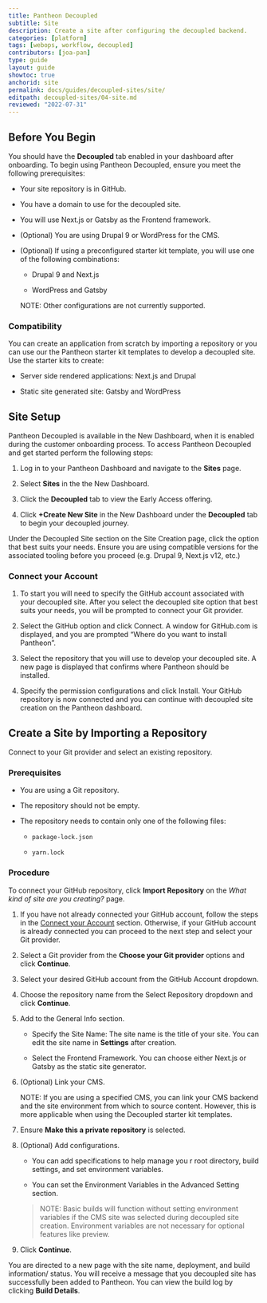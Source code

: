 ```yaml
---
title: Pantheon Decoupled
subtitle: Site
description: Create a site after configuring the decoupled backend.
categories: [platform]
tags: [webops, workflow, decoupled]
contributors: [joa-pan]
type: guide
layout: guide
showtoc: true
anchorid: site
permalink: docs/guides/decoupled-sites/site/
editpath: decoupled-sites/04-site.md
reviewed: "2022-07-31"
---
```


## Before You Begin

You should have the **Decoupled** tab enabled in your dashboard after onboarding. To begin using Pantheon Decoupled, ensure you meet the following prerequisites:

* Your site repository is in GitHub.

* You have a domain to use for the decoupled site.

* You will use Next.js or Gatsby as the Frontend framework.

* (Optional) You are using Drupal 9 or WordPress for the CMS.

* (Optional) If using a preconfigured starter kit template, you will use one of the following combinations:

    * Drupal 9 and Next.js

    * WordPress and Gatsby

    NOTE: Other configurations are not currently supported. 


### Compatibility

You can create an application from scratch by importing a repository or you can use our the Pantheon starter kit templates to develop a decoupled site. Use the starter kits to create: 

* Server side rendered applications: Next.js and Drupal

* Static site generated site: Gatsby and WordPress


## Site Setup

Pantheon Decoupled is available in the New Dashboard, when it is enabled during the customer onboarding process. To access Pantheon Decoupled  and get started perform the following steps:

1. Log in to your Pantheon Dashboard and navigate to the **Sites** page.

1. Select **Sites** in the the New Dashboard. 

1. Click the **Decoupled** tab to view the Early Access offering. 

1. Click **+Create New Site** in the New Dashboard under the **Decoupled** tab to begin your decoupled journey. 

Under the Decoupled Site section on the Site Creation page, click the option that best suits your needs. Ensure you are using compatible versions for the associated tooling before you proceed (e.g. Drupal 9, Next.js v12, etc.) 
 

### Connect your Account

1. To start you will need to specify the GitHub account associated with your decoupled site. After you select the decoupled site option that best suits your needs, you will be prompted to connect your Git provider. 

1. Select the GitHub option and click Connect. A window for GitHub.com is displayed, and you are prompted “Where do you want to install Pantheon”. 

1. Select the repository that you will use to develop your decoupled site. A new page is displayed that confirms where Pantheon should be installed. 

1. Specify the permission configurations and click Install. Your GitHub repository is now connected and you can continue with decoupled site creation on the Pantheon dashboard. 


## Create a Site by Importing a Repository

Connect to your Git provider and select an existing repository.

### Prerequisites 

* You are using a Git repository.

* The repository should not be empty.

* The repository needs to contain only one of the following files:

    * `package-lock.json`

    * `yarn.lock`


### Procedure

To connect your GitHub repository, click **Import Repository** on the _What kind of site are you creating?_ page.

1. If you have not already connected your GitHub account, follow the steps in the [Connect your Account]() section. Otherwise, if your GitHub account is already connected you can proceed to the next step and select your Git provider.

1. Select a Git provider from the **Choose your Git provider** options and click **Continue**.

1. Select your desired GitHub account from the GitHub Account dropdown.

1. Choose the repository name from the Select Repository dropdown and click **Continue**.

1. Add to the General Info section.

    * Specify the Site Name: The site name is the title of your site. You can edit the site name in **Settings** after creation. 

    * Select the Frontend Framework. You can choose either Next.js or Gatsby as the static site generator.

1. (Optional) Link your CMS.

    NOTE: If you are using a specified CMS, you can link your CMS backend and the site environment from which to source content. However, this is more applicable when using the Decoupled starter kit templates.

1. Ensure **Make this a private repository** is selected.

1. (Optional) Add configurations.

    * You can add specifications to help manage you r root directory, build settings, and set environment variables. 

    * You can set the Environment Variables in the Advanced Setting section. 

    > NOTE: Basic builds will function without setting environment variables if the CMS site was selected during decoupled site creation. Environment variables are not necessary for optional features like preview.

1. Click **Continue**.

You are directed to a new page with the site name, deployment, and build information/ status. You will receive a message that you decoupled site has successfully been added to Pantheon. You can view the build log by clicking **Build Details**.